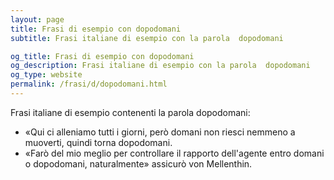 ```yaml
---
layout: page
title: Frasi di esempio con dopodomani 
subtitle: Frasi italiane di esempio con la parola  dopodomani

og_title: Frasi di esempio con dopodomani 
og_description: Frasi italiane di esempio con la parola  dopodomani
og_type: website
permalink: /frasi/d/dopodomani.html
---
```


Frasi italiane di esempio contenenti la parola dopodomani:


- «Qui ci alleniamo tutti i giorni, però domani non riesci nemmeno a muoverti, quindi torna dopodomani.
- «Farò del mio meglio per controllare il rapporto dell'agente entro domani o dopodomani, naturalmente» assicurò von Mellenthin.
